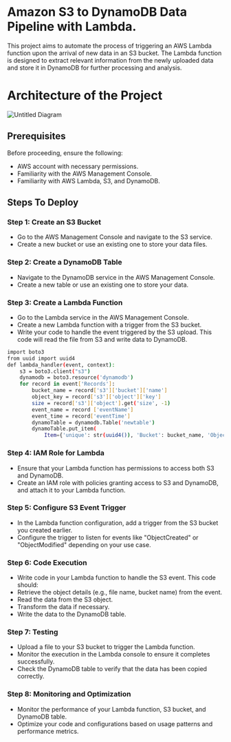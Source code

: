# Amazon S3 to DynamoDB Data Pipeline with Lambda.
This project aims to automate the process of triggering an AWS Lambda function upon the arrival of new data in an S3 bucket. The Lambda function is designed to extract relevant information from the newly uploaded data and store it in DynamoDB for further processing and analysis.

# Architecture of the Project
![Untitled Diagram](https://github.com/Shimanshushinde/3-Tier-WebAap-Architecture/assets/137445826/9c0dcfde-233f-48ce-b3b3-2c112ff5ca1d)

## Prerequisites
Before proceeding, ensure the following:

- AWS account with necessary permissions.
- Familiarity with the AWS Management Console.
- Familiarity with AWS Lambda, S3, and DynamoDB.
  
## Steps To Deploy
### Step 1: Create an S3 Bucket
- Go to the AWS Management Console and navigate to the S3 service.
- Create a new bucket or use an existing one to store your data files.

### Step 2: Create a DynamoDB Table
- Navigate to the DynamoDB service in the AWS Management Console.
- Create a new table or use an existing one to store your data.

### Step 3: Create a Lambda Function
- Go to the Lambda service in the AWS Management Console.
- Create a new Lambda function with a trigger from the S3 bucket.
- Write your code to handle the event triggered by the S3 upload. This code will read the file from S3 and write data to DynamoDB.
```sh
import boto3
from uuid import uuid4
def lambda_handler(event, context):
    s3 = boto3.client("s3")
    dynamodb = boto3.resource('dynamodb')
    for record in event['Records']:
        bucket_name = record['s3']['bucket']['name']
        object_key = record['s3']['object']['key']
        size = record['s3']['object'].get('size', -1)
        event_name = record ['eventName']
        event_time = record['eventTime']
        dynamoTable = dynamodb.Table('newtable')
        dynamoTable.put_item(
            Item={'unique': str(uuid4()), 'Bucket': bucket_name, 'Object': object_key,'Size': size, 'Event': event_name, 'EventTime': event_time})

```
### Step 4: IAM Role for Lambda
- Ensure that your Lambda function has permissions to access both S3 and DynamoDB.
- Create an IAM role with policies granting access to S3 and DynamoDB, and attach it to your Lambda function.

### Step 5: Configure S3 Event Trigger
- In the Lambda function configuration, add a trigger from the S3 bucket you created earlier.
- Configure the trigger to listen for events like "ObjectCreated" or "ObjectModified" depending on your use case.

### Step 6: Code Execution
- Write code in your Lambda function to handle the S3 event. This code should:
- Retrieve the object details (e.g., file name, bucket name) from the event.
- Read the data from the S3 object.
- Transform the data if necessary.
- Write the data to the DynamoDB table.

### Step 7: Testing
- Upload a file to your S3 bucket to trigger the Lambda function.
- Monitor the execution in the Lambda console to ensure it completes successfully.
- Check the DynamoDB table to verify that the data has been copied correctly.

### Step 8: Monitoring and Optimization
- Monitor the performance of your Lambda function, S3 bucket, and DynamoDB table.
- Optimize your code and configurations based on usage patterns and performance metrics.
